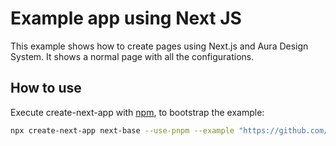 # Example app using Next JS

This example shows how to create pages using Next.js and Aura Design System. It shows a normal page with all the configurations.

## How to use

Execute create-next-app with [npm](https://docs.npmjs.com/cli/init), to bootstrap the example:

```bash
npx create-next-app next-base --use-pnpm --example "https://github.com/garitma/aura-design-system/tree/canary/examples/next-base"
```
